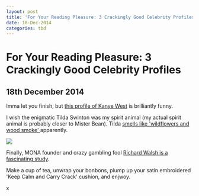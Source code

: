 ```yaml
---
layout: post
title: 'For Your Reading Pleasure: 3 Crackingly Good Celebrity Profiles'
date: 18-Dec-2014
categories: tbd
---
```


# For Your Reading Pleasure: 3 Crackingly Good Celebrity Profiles

## 18th December 2014

Imma let you finish,   but <a href=": http://www.nytimes.com/2013/06/16/arts/music/kanye-west-talks-about-his-career-and-album-yeezus.html?pagewanted=all&amp;_r=2&amp;://">this profile of Kanye West</a> is brilliantly funny.

I wish the enigmatic Tilda Swinton was my spirit animal (my actual spirit animal is probably closer to Mister Bean). Tilda <a href="http://www.gq.com/moty/2014/tilda-swinton-woman-of-the-year">smells like 'wildflowers and wood smoke' </a>apparently.

<img class="photo-horiz" src="http://www.gq.com/images/women/2014/12/tilda-swinton/tilda-swinton-gq-magazine-december-2014-02.jpg" />

<p (photo from GQ)</p>

Finally, MONA founder and crazy gambling fool <a href="http://www.themonthly.com.au/issue/2013/february/1366597433/richard-flanagan/gambler">Richard Walsh is a fascinating study</a>.

Make a cup of tea, unwrap your bonbons, plump up your satin embroidered 'Keep Calm and Carry Crack' cushion, and enjwoy.

x
